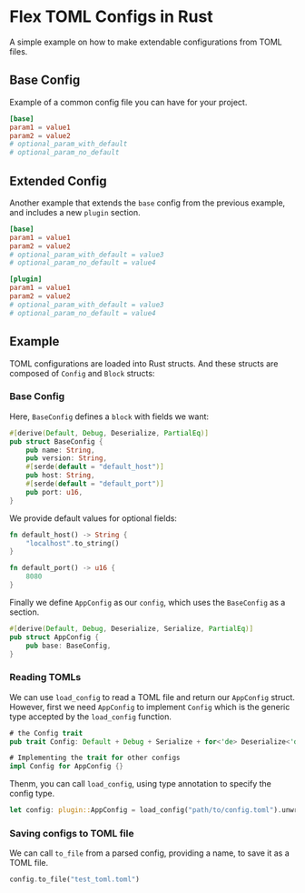 # Flex TOML Configs in Rust

A simple example on how to make extendable configurations from TOML files.

## Base Config

Example of a common config file you can have for your project.

```toml
[base]
param1 = value1
param2 = value2
# optional_param_with_default
# optional_param_no_default
```
## Extended Config

Another example that extends the `base` config from the previous example, and includes a new `plugin` section.

```toml
[base]
param1 = value1
param2 = value2
# optional_param_with_default = value3
# optional_param_no_default = value4

[plugin]
param1 = value1
param2 = value2
# optional_param_with_default = value3
# optional_param_no_default = value4
```

## Example

TOML configurations are loaded into Rust structs. And these structs are composed of `Config` and `Block` structs:

### Base Config

Here, `BaseConfig` defines a `block` with fields we want:

```rust
#[derive(Default, Debug, Deserialize, PartialEq)]
pub struct BaseConfig {
    pub name: String,
    pub version: String,
    #[serde(default = "default_host")]
    pub host: String,
    #[serde(default = "default_port")]
    pub port: u16,
}
```

We provide default values for optional fields:

```rust
fn default_host() -> String {
    "localhost".to_string()
}

fn default_port() -> u16 {
    8080
}
```

Finally we define `AppConfig` as our `config`, which uses the `BaseConfig` as a section.

```rust
#[derive(Default, Debug, Deserialize, Serialize, PartialEq)]
pub struct AppConfig {
    pub base: BaseConfig,
}
```

### Reading TOMLs

We can use `load_config` to read a TOML file and return our `AppConfig` struct. However, first we need `AppConfig` to implement `Config` which is the generic type accepted by the `load_config` function.

```rust
# the Config trait
pub trait Config: Default + Debug + Serialize + for<'de> Deserialize<'de> {}

# Implementing the trait for other configs
impl Config for AppConfig {}
```

Thenm, you can call `load_config`, using type annotation to specify the config type.

```rust
let config: plugin::AppConfig = load_config("path/to/config.toml").unwrap();
```

### Saving configs to TOML file

We can call `to_file` from a parsed config, providing a name, to save it as a TOML file.

```rust
config.to_file("test_toml.toml")
```
